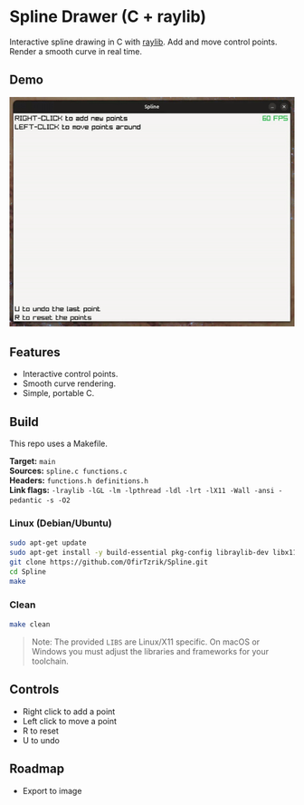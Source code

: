 # Spline Drawer (C + raylib)

Interactive spline drawing in C with [raylib](https://www.raylib.com/). Add and move control points. Render a smooth curve in real time.

## Demo

![](https://github.com/OfirTzrik/Spline/blob/main/demo2.gif)

## Features

- Interactive control points.
- Smooth curve rendering.
- Simple, portable C.

## Build

This repo uses a Makefile.

**Target:** `main`  
**Sources:** `spline.c functions.c`  
**Headers:** `functions.h definitions.h`  
**Link flags:** `-lraylib -lGL -lm -lpthread -ldl -lrt -lX11 -Wall -ansi -pedantic -s -O2`

### Linux (Debian/Ubuntu)
```bash
sudo apt-get update
sudo apt-get install -y build-essential pkg-config libraylib-dev libx11-dev libxrandr-dev libxi-dev libxinerama-dev libxcursor-dev
git clone https://github.com/OfirTzrik/Spline.git
cd Spline
make
```

### Clean
```bash
make clean
```

> Note: The provided `LIBS` are Linux/X11 specific. On macOS or Windows you must adjust the libraries and frameworks for your toolchain.

## Controls

- Right click to add a point  
- Left click to move a point
- R to reset
- U to undo

## Roadmap

- Export to image
